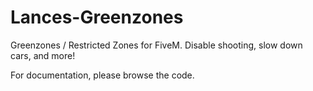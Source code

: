 # Lances-Greenzones

Greenzones / Restricted Zones for FiveM. Disable shooting, slow down cars, and more!

For documentation, please browse the code.
